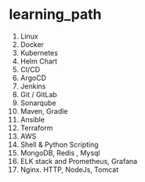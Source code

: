 # learning_path
1. Linux
2. Docker
3. Kubernetes
4. Helm Chart
5. CI/CD
6. ArgoCD
7. Jenkins
8. Git / GitLab
9. Sonarqube
10. Maven, Gradle
11. Ansible
12. Terraform
13. AWS
14. Shell & Python Scripting
15. MongoDB, Redis , Mysql
16. ELK stack and Prometheus, Grafana
17. Nginx. HTTP, NodeJs, Tomcat
